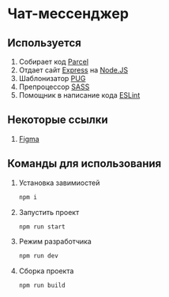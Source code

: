 # Чат-мессенджер

## Используется

1. Собирает код [Parcel](https://ru.parceljs.org/)
2. Отдает сайт [Express](https://expressjs.com/ru/) на [Node.JS](https://nodejs.org/ru/)
3. Шаблонизатор [PUG](https://pugjs.org/api/getting-started.html)
4. Препроцессор [SASS](https://sass-scss.ru/)
5. Помощник в написание кода [ESLint](https://eslint.org/)



## Некоторые ссылки

1. [Figma](https://www.figma.com/file/BHFUjpf3t3EkdDgc2x91jn/Chat_external_link-(Copy)?node-id=0%3A1)

## Команды для использования

1. Установка завимиостей 
   ```bash
   npm i
   ```
2. Запустить проект
   ```bash
   npm run start
   ```
3. Режим разработчика 
   ```bash
   npm run dev
   ```
4. Сборка проекта
   ```bash
   npm run build
   ```
